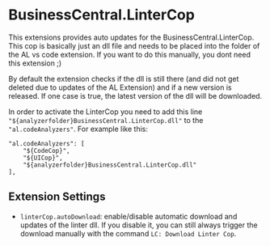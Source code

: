 # BusinessCentral.LinterCop

This extensions provides auto updates for the BusinessCentral.LinterCop. This cop is basically just an dll file and needs to be placed into the folder of the AL vs code extension. If you want to do this manually, you dont need this extension ;)

By default the extension checks if the dll is still there (and did not get deleted due to updates of the AL Extension) and if a new version is released.
If one case is true, the latest version of the dll will be downloaded.

In order to activate the LinterCop you need to add this line `"${analyzerfolder}BusinessCentral.LinterCop.dll"` to the `"al.codeAnalyzers"`. For example like this:

```
"al.codeAnalyzers": [
    "${CodeCop}",
    "${UICop}",
    "${analyzerfolder}BusinessCentral.LinterCop.dll"
],
```

## Extension Settings

* `linterCop.autoDownload`: enable/disable automatic download and updates of the linter dll. If you disable it, you can still always trigger the download manually with the command `LC: Download Linter Cop`. 